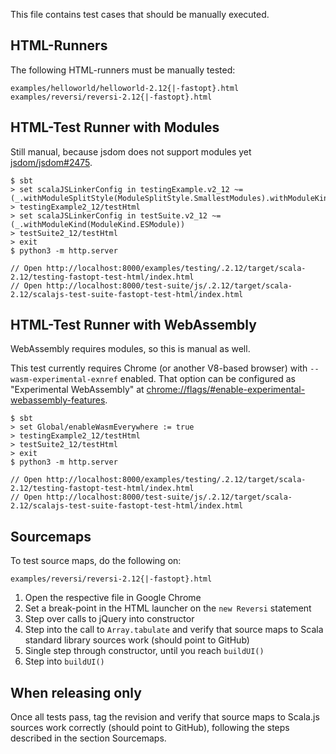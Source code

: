 This file contains test cases that should be manually executed.

## HTML-Runners

The following HTML-runners must be manually tested:

    examples/helloworld/helloworld-2.12{|-fastopt}.html
    examples/reversi/reversi-2.12{|-fastopt}.html

## HTML-Test Runner with Modules

Still manual, because jsdom does not support modules yet
[jsdom/jsdom#2475](https://github.com/jsdom/jsdom/issues/2475).

```
$ sbt
> set scalaJSLinkerConfig in testingExample.v2_12 ~= (_.withModuleSplitStyle(ModuleSplitStyle.SmallestModules).withModuleKind(ModuleKind.ESModule))
> testingExample2_12/testHtml
> set scalaJSLinkerConfig in testSuite.v2_12 ~= (_.withModuleKind(ModuleKind.ESModule))
> testSuite2_12/testHtml
> exit
$ python3 -m http.server

// Open http://localhost:8000/examples/testing/.2.12/target/scala-2.12/testing-fastopt-test-html/index.html
// Open http://localhost:8000/test-suite/js/.2.12/target/scala-2.12/scalajs-test-suite-fastopt-test-html/index.html
```

## HTML-Test Runner with WebAssembly

WebAssembly requires modules, so this is manual as well.

This test currently requires Chrome (or another V8-based browser) with `--wasm-experimental-exnref` enabled.
That option can be configured as "Experimental WebAssembly" at [chrome://flags/#enable-experimental-webassembly-features](chrome://flags/#enable-experimental-webassembly-features).

```
$ sbt
> set Global/enableWasmEverywhere := true
> testingExample2_12/testHtml
> testSuite2_12/testHtml
> exit
$ python3 -m http.server

// Open http://localhost:8000/examples/testing/.2.12/target/scala-2.12/testing-fastopt-test-html/index.html
// Open http://localhost:8000/test-suite/js/.2.12/target/scala-2.12/scalajs-test-suite-fastopt-test-html/index.html
```

## Sourcemaps

To test source maps, do the following on:

    examples/reversi/reversi-2.12{|-fastopt}.html

1. Open the respective file in Google Chrome
2. Set a break-point in the HTML launcher on the `new Reversi` statement
3. Step over calls to jQuery into constructor
4. Step into the call to `Array.tabulate` and verify that source maps
   to Scala standard library sources work (should point to GitHub)
5. Single step through constructor, until you reach `buildUI()`
6. Step into `buildUI()`


## When releasing only

Once all tests pass, tag the revision and verify that source maps to
Scala.js sources work correctly (should point to GitHub), following
the steps described in the section Sourcemaps.
